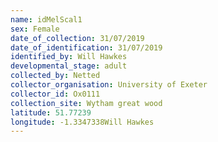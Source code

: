 ```yaml
---
name: idMelScal1
sex: Female
date_of_collection: 31/07/2019
date_of_identification: 31/07/2019
identified_by: Will Hawkes
developmental_stage: adult
collected_by: Netted
collector_organisation: University of Exeter
collector_id: Ox0111
collection_site: Wytham great wood
latitude: 51.77239
longitude: -1.3347338Will Hawkes
---
```

